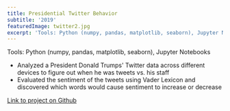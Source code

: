 ```yaml
---
title: Presidential Twitter Behavior
subtitle: '2019'
featuredImage: twitter2.jpg
excerpt: 'Tools: Python (numpy, pandas, matplotlib, seaborn), Jupyter Notebooks'
---
```

Tools: Python (numpy, pandas, matplotlib, seaborn), Jupyter Notebooks

* Analyzed a President Donald Trumps' Twitter data across different devices to figure out when he was tweets vs. his staff
* Evaluated the sentiment of the tweets using Vader Lexicon and discovered which words would cause sentiment to increase or decrease

[Link to project on Github](https://github.com/cheahannah/presidential-twitter-behavior/tree/master)

